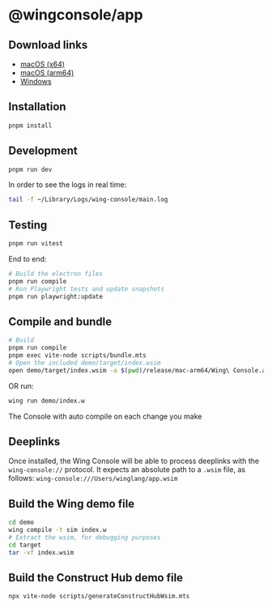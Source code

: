 # @wingconsole/app

## Download links

- [macOS (x64)](https://wing-console.s3.amazonaws.com/wing-console.dmg)
- [macOS (arm64)](https://wing-console.s3.amazonaws.com/wing-console-arm64.dmg)
- [Windows](https://wing-console.s3.amazonaws.com/wing-console.exe)

## Installation

```sh
pnpm install
```

## Development

```sh
pnpm run dev
```

In order to see the logs in real time:

```sh
tail -f ~/Library/Logs/wing-console/main.log
```

## Testing

```sh
pnpm run vitest
```

End to end:

```sh
# Build the electron files
pnpm run compile
# Run Playwright tests and update snapshots
pnpm run playwright:update
```

## Compile and bundle

```sh
# Build
pnpm run compile
pnpm exec vite-node scripts/bundle.mts
# Open the included demo/target/index.wsim
open demo/target/index.wsim -a $(pwd)/release/mac-arm64/Wing\ Console.app
```

OR run:

```sh
wing run demo/index.w
```

The Console with auto compile on each change you make

## Deeplinks

Once installed, the Wing Console will be able to process deeplinks with the `wing-console://` protocol. It expects an absolute path to a `.wsim` file, as follows: `wing-console:///Users/winglang/app.wsim`

## Build the Wing demo file

```sh
cd demo
wing compile -t sim index.w
# Extract the wsim, for debugging purposes
cd target
tar -xf index.wsim
```

## Build the Construct Hub demo file

```sh
npx vite-node scripts/generateConstructHubWsim.mts
```
